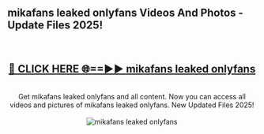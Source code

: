 <h2>mikafans leaked onlyfans Videos And Photos - Update Files 2025!</h2>
<br>
<div align="center">
<h2><a href="https://top-ai-tools.click/QrbHav" rel="nofollow">🔴 CLICK HERE 🌐==►► mikafans leaked onlyfans</a></h2>
<br>
Get mikafans leaked onlyfans and all content. Now you can access all videos and pictures of mikafans leaked onlyfans. New Updated Files 2025!
<br>
<br>
<a href="https://top-ai-tools.click/QrbHav" rel="nofollow" data-target="animated-image.originalLink"><img src="https://i.ibb.co.com/WyWwxjT/player-gif2.gif" alt="mikafans leaked onlyfans" style="max-width: 100%; display: inline-block;" data-target="animated-image.originalImage"></a>
</div>
<br>